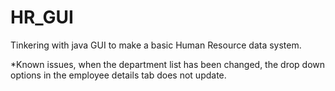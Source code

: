 HR_GUI
======

Tinkering with java GUI to make a basic Human Resource data system.

*Known issues, when the department list has been changed, the drop down options in the employee details tab does not update.
